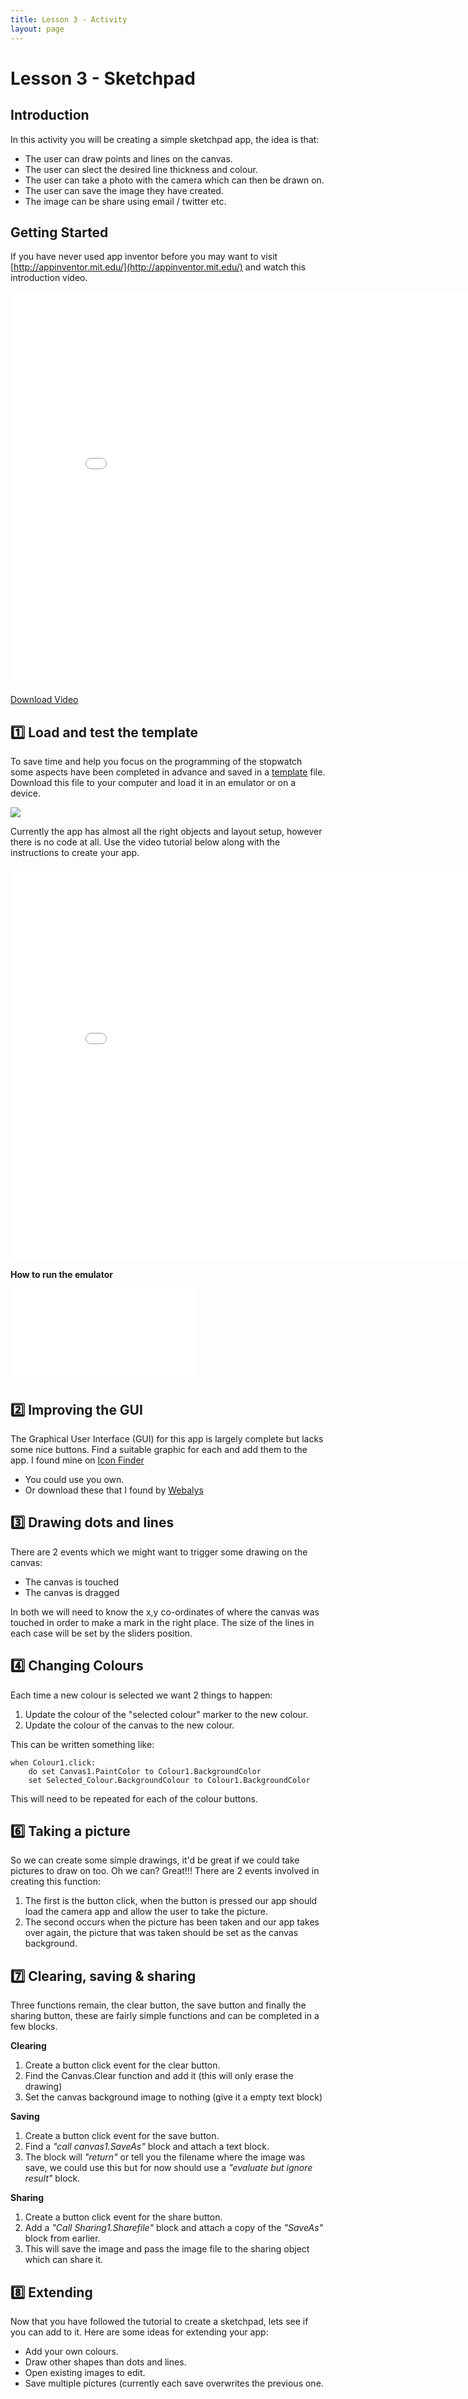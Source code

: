 ```yaml
---
title: Lesson 3 - Activity
layout: page
---
```


# Lesson 3 - Sketchpad

## Introduction
In this activity you will be creating a simple sketchpad app, the idea is that:
- The user can draw points and lines on the canvas.
- The user can slect the desired line thickness and colour.
- The user can take a photo with the camera which can then be drawn on.
- The user can save the image they have created.
- The image can be share using email / twitter etc.

## Getting Started
If you have never used app inventor before you may want to visit [http://appinventor.mit.edu/](http://appinventor.mit.edu/) and watch this introduction video.

<iframe width="840" height="630" src="//www.youtube.com/embed/WKM8QCuxmQY" frameborder="0" allowfullscreen></iframe>

<a href="https://drive.google.com/file/d/0B-rfCDlnYkY0SFQzTGxxS0FCWEk/edit?usp=sharing" download="L1a.mp4">Download Video</a>

## :one: Load and test the template

To save time and help you focus on the programming of the stopwatch some aspects have been completed in advance and saved in a [template](..\resources\Sketchpad_template.aia) file. Download this file to your computer and load it in an emulator or on a device. 

![](../resources/sketchpad.png)

Currently the app has almost all the right objects and layout setup, however there is no code at all. Use the video tutorial below along with the instructions to create your app.

<iframe width="840" height="630" src="//www.youtube.com/embed/rGnFffBh8vk" frameborder="0" allowfullscreen></iframe>


**How to run the emulator**
<iframe src="//www.youtube.com/embed/_GdEzaB8Xhk" frameborder="0" allowfullscreen></iframe>

## :two: Improving the GUI
The Graphical User Interface (GUI) for this app is largely complete but lacks some nice buttons. Find a suitable graphic for each and add them to the app. I found mine on [Icon Finder](https://www.iconfinder.com/browse)
- You could use you own.
- Or download these that I found by [Webalys](https://www.iconfinder.com/iconsets/3_Minicons-Free-_Pack)


## :three: Drawing dots and lines
There are 2 events which we might want to trigger some drawing on the canvas:
- The canvas is touched
- The canvas is dragged

In both we will need to know the x,y co-ordinates of where the canvas was touched in order to make a mark in the right place. The size of the lines in each case will be set by the sliders position.


## :four: Changing Colours
Each time a new colour is selected we want 2 things to happen:
1. Update the colour of the "selected colour" marker to the new colour.
2. Update the colour of the canvas to the new colour.

This can be written something like:

```
when Colour1.click:
	do set Canvas1.PaintColor to Colour1.BackgroundColor
	set Selected_Colour.BackgroundColour to Colour1.BackgroundColor
```

This will need to be repeated for each of the colour buttons.

## :six:  Taking a picture
So we can create some simple drawings, it'd be great if we could take pictures to draw on too. Oh we can? Great!!!
There are 2 events involved in creating this function:

1. The first is the button click, when the button is pressed our app should load the camera app and allow the user to take the picture.
2. The second occurs when the picture has been taken and our app takes over again, the picture that was taken should be set as the canvas background.

## :seven: Clearing, saving & sharing
Three functions remain, the clear button, the save button and finally the sharing button, these are fairly simple functions and can be completed in a few blocks.

**Clearing**

1. Create a button click event for the clear button.
2. Find the Canvas.Clear function and add it (this will only erase the drawing)
3. Set the canvas background image to nothing (give it a empty text block)

**Saving**

1. Create a button click event for the save button.
2. Find a *"call canvas1.SaveAs"* block and attach a text block.
3. The block will *"return"* or tell you the filename where the image was save, we could use this but for now should use a *"evaluate but ignore result"* block.

**Sharing**

1. Create a button click event for the share button.
2. Add a *"Call Sharing1.Sharefile"* block and attach a copy of the *"SaveAs"* block from earlier.
3. This will save the image and pass the image file to the sharing object which can share it.

## :eight: Extending
Now that you have followed the tutorial to create a sketchpad, lets see if you can add to it. Here are some ideas for extending your app:

- Add your own colours.
- Draw other shapes than dots and lines.
- Open existing images to edit.
- Save multiple pictures (currently each save overwrites the previous one.
 

